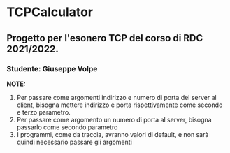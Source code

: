 # TCPCalculator
## Progetto per l'esonero TCP del corso di RDC 2021/2022.
### Studente: Giuseppe Volpe

**NOTE:**
1. Per passare come argomenti indirizzo e numero di porta del server al client, bisogna mettere indirizzo e porta rispettivamente come secondo e terzo parametro.
2. Per passare come argomento un numero di porta al server, bisogna passarlo come secondo parametro
3. I programmi, come da traccia, avranno valori di default, e non sarà quindi necessario passare gli argomenti
